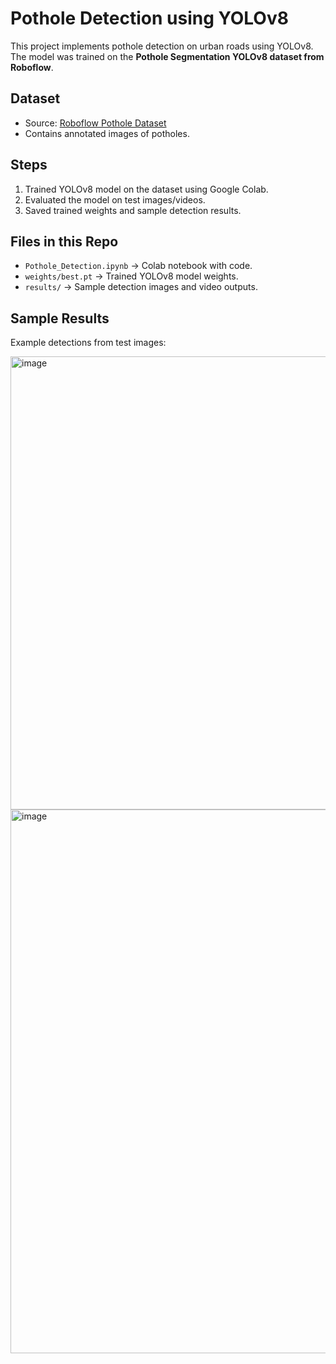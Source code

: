 # Pothole Detection using YOLOv8

This project implements pothole detection on urban roads using YOLOv8.  
The model was trained on the **Pothole Segmentation YOLOv8 dataset from Roboflow**.

## Dataset
- Source: [Roboflow Pothole Dataset](https://universe.roboflow.com/farzad/pothole_segmentation_yolov8/browse?queryText=&pageSize=50&startingIndex=0&browseQuery=true)  
- Contains annotated images of potholes.

## Steps
1. Trained YOLOv8 model on the dataset using Google Colab.
2. Evaluated the model on test images/videos.
3. Saved trained weights and sample detection results.

## Files in this Repo
- `Pothole_Detection.ipynb` → Colab notebook with code.  
- `weights/best.pt` → Trained YOLOv8 model weights.  
- `results/` → Sample detection images and video outputs.  

## Sample Results
Example detections from test images:  

<img width="1445" height="725" alt="image" src="https://github.com/user-attachments/assets/e4a9a226-c649-4dfd-84cf-d15c805c270c" />

<img width="1885" height="870" alt="image" src="https://github.com/user-attachments/assets/b9579329-75de-4aec-a5a1-ad44f06d22a2" />


